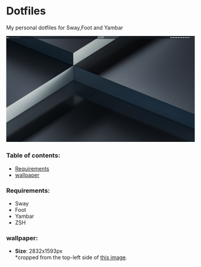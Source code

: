 # Dotfiles
My personal dotfiles for Sway,Foot and Yambar

![Screenshot](./screenshot.png)

### Table of contents:
  - [Requirements](#Requirements)
  - [wallpaper](#wallpaper)

### Requirements:
  - Sway
  - Foot
  - Yambar
  - ZSH
### wallpaper:
  - **Size**: 2832x1593px  
    *cropped from the top-left side of [this image](https://unsplash.com/photos/uklSGxYlp64).
